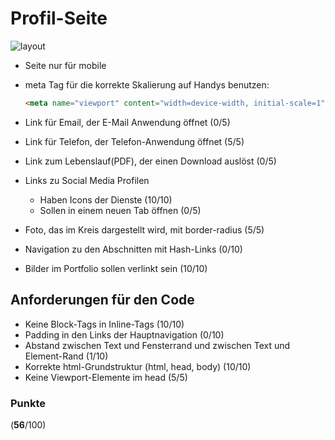 # Profil-Seite

![layout](drafts/page.png "Portfolio Seite")

- Seite nur für mobile
- meta Tag für die korrekte Skalierung auf Handys benutzen:
  ```html
  <meta name="viewport" content="width=device-width, initial-scale=1">
  ```
- Link für Email, der E-Mail Anwendung öffnet (0/5)
- Link für Telefon, der Telefon-Anwendung öffnet (5/5)
- Link zum Lebenslauf(PDF), der einen Download auslöst (0/5)
- Links zu Social Media Profilen
  - Haben Icons der Dienste (10/10)
  - Sollen in einem neuen Tab öffnen (0/5)
  
- Foto, das im Kreis dargestellt wird, mit border-radius (5/5)
- Navigation zu den Abschnitten mit Hash-Links (0/10)
- Bilder im Portfolio sollen verlinkt sein (10/10)

## Anforderungen für den Code
- Keine Block-Tags in Inline-Tags (10/10)
- Padding in den Links der Hauptnavigation (0/10)
- Abstand zwischen Text und Fensterrand und zwischen Text und Element-Rand (1/10)
- Korrekte html-Grundstruktur (html, head, body) (10/10)
- Keine Viewport-Elemente im head (5/5)

### Punkte
(**56**/100)
